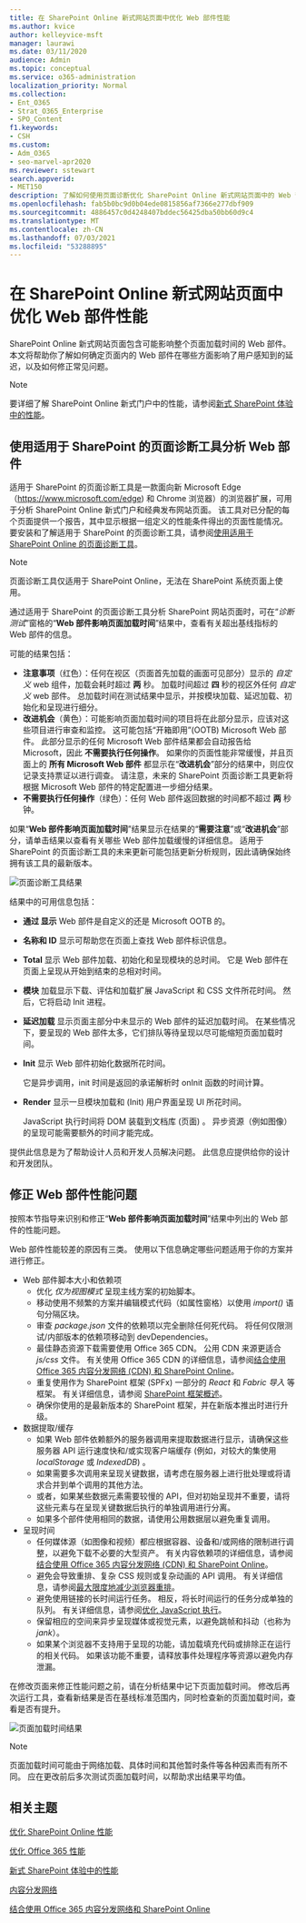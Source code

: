 ```yaml
---
title: 在 SharePoint Online 新式网站页面中优化 Web 部件性能
ms.author: kvice
author: kelleyvice-msft
manager: laurawi
ms.date: 03/11/2020
audience: Admin
ms.topic: conceptual
ms.service: o365-administration
localization_priority: Normal
ms.collection:
- Ent_O365
- Strat_O365_Enterprise
- SPO_Content
f1.keywords:
- CSH
ms.custom:
- Adm_O365
- seo-marvel-apr2020
ms.reviewer: sstewart
search.appverid:
- MET150
description: 了解如何使用页面诊断优化 SharePoint Online 新式网站页面中的 Web 部件性能。
ms.openlocfilehash: fab5b0bc9d0b04ede0815856af7366e277dbf909
ms.sourcegitcommit: 4886457c0d4248407bddec56425dba50bb60d9c4
ms.translationtype: MT
ms.contentlocale: zh-CN
ms.lasthandoff: 07/03/2021
ms.locfileid: "53288895"
---
```

# <a name="optimize-web-part-performance-in-sharepoint-online-modern-site-pages"></a>在 SharePoint Online 新式网站页面中优化 Web 部件性能

SharePoint Online 新式网站页面包含可能影响整个页面加载时间的 Web 部件。 本文将帮助你了解如何确定页面内的 Web 部件在哪些方面影响了用户感知到的延迟，以及如何修正常见问题。

> [!NOTE]
> 要详细了解 SharePoint Online 新式门户中的性能，请参阅[新式 SharePoint 体验中的性能](/sharepoint/modern-experience-performance)。

## <a name="use-the-page-diagnostics-for-sharepoint-tool-to-analyze-web-parts"></a>使用适用于 SharePoint 的页面诊断工具分析 Web 部件

适用于 SharePoint 的页面诊断工具是一款面向新 Microsoft Edge（https://www.microsoft.com/edge) 和 Chrome 浏览器）的浏览器扩展，可用于分析 SharePoint Online 新式门户和经典发布网站页面。 该工具对已分配的每个页面提供一个报告，其中显示根据一组定义的性能条件得出的页面性能情况。 要安装和了解适用于 SharePoint 的页面诊断工具，请参阅[使用适用于 SharePoint Online 的页面诊断工具](page-diagnostics-for-spo.md)。

> [!NOTE]
> 页面诊断工具仅适用于 SharePoint Online，无法在 SharePoint 系统页面上使用。

通过适用于 SharePoint 的页面诊断工具分析 SharePoint 网站页面时，可在“_诊断测试_”窗格的“**Web 部件影响页面加载时间**”结果中，查看有关超出基线指标的 Web 部件的信息。

可能的结果包括：

- **注意事项**（红色）：任何在视区（页面首先加载的画面可见部分）显示的 _自定义_ web 组件，加载会耗时超过 **两** 秒。 加载时间超过 **四** 秒的视区外任何 _自定义_ web 部件。 总加载时间在测试结果中显示，并按模块加载、延迟加载、初始化和呈现进行细分。
- **改进机会**（黄色）：可能影响页面加载时间的项目将在此部分显示，应该对这些项目进行审查和监控。 这可能包括“开箱即用”(OOTB) Microsoft Web 部件。 此部分显示的任何 Microsoft Web 部件结果都会自动报告给 Microsoft，因此 **不需要执行任何操作**。 如果你的页面性能非常缓慢，并且页面上的 **所有 Microsoft Web 部件** 都显示在“**改进机会**”部分的结果中，则应仅记录支持票证以进行调查。 请注意，未来的 SharePoint 页面诊断工具更新将根据 Microsoft Web 部件的特定配置进一步细分结果。
- **不需要执行任何操作**（绿色）：任何 Web 部件返回数据的时间都不超过 **两** 秒钟。

如果“**Web 部件影响页面加载时间**”结果显示在结果的“**需要注意**”或“**改进机会**”部分，请单击结果以查看有关哪些 Web 部件加载缓慢的详细信息。 适用于 SharePoint 的页面诊断工具的未来更新可能包括更新分析规则，因此请确保始终拥有该工具的最新版本。

![页面诊断工具结果](../media/modern-portal-optimization/pagediag-web-part.png)

结果中的可用信息包括：

- **通过 显示** Web 部件是自定义的还是 Microsoft OOTB 的。
- **名称和 ID** 显示可帮助您在页面上查找 Web 部件标识信息。
- **Total** 显示 Web 部件加载、初始化和呈现模块的总时间。 它是 Web 部件在页面上呈现从开始到结束的总相对时间。
- **模块** 加载显示下载、评估和加载扩展 JavaScript 和 CSS 文件所花时间。 然后，它将启动 Init 进程。
- **延迟加载** 显示页面主部分中未显示的 Web 部件的延迟加载时间。 在某些情况下，要呈现的 Web 部件太多，它们排队等待呈现以尽可能缩短页面加载时间。
- **Init** 显示 Web 部件初始化数据所花时间。

  它是异步调用，init 时间是返回的承诺解析时 onInit 函数的时间计算。

- **Render** 显示一旦模块加载和 (Init) 用户界面呈现 UI 所花时间。

  JavaScript 执行时间将 DOM 装载到文档库 (页面) 。
  异步资源（例如图像）的呈现可能需要额外的时间才能完成。

提供此信息是为了帮助设计人员和开发人员解决问题。 此信息应提供给你的设计和开发团队。

## <a name="remediate-web-part-performance-issues"></a>修正 Web 部件性能问题

按照本节指导来识别和修正“**Web 部件影响页面加载时间**”结果中列出的 Web 部件的性能问题。

Web 部件性能较差的原因有三类。 使用以下信息确定哪些问题适用于你的方案并进行修正。

- Web 部件脚本大小和依赖项
  - 优化 _仅为视图模式_ 呈现主线方案的初始脚本。
  - 移动使用不频繁的方案并编辑模式代码（如属性窗格）以使用 _import()_ 语句分隔区块。
  - 审查 _package.json_ 文件的依赖项以完全删除任何死代码。 将任何仅限测试/内部版本的依赖项移动到 devDependencies。
  - 最佳静态资源下载需要使用 Office 365 CDN。 公用 CDN 来源更适合 _js/css_ 文件。 有关使用 Office 365 CDN 的详细信息，请参阅[结合使用 Office 365 内容分发网络 (CDN) 和 SharePoint Online](use-microsoft-365-cdn-with-spo.md)。
  - 重复使用作为 SharePoint 框架 (SPFx) 一部分的 _React_ 和 _Fabric 导入_ 等框架。 有关详细信息，请参阅 [SharePoint 框架概述](/sharepoint/dev/spfx/sharepoint-framework-overview)。
  - 确保你使用的是最新版本的 SharePoint 框架，并在新版本推出时进行升级。
- 数据提取/缓存
  - 如果 Web 部件依赖额外的服务器调用来提取数据进行显示，请确保这些服务器 API 运行速度快和/或实现客户端缓存 (例如，对较大的集使用 _localStorage_ 或 _IndexedDB_) 。
  - 如果需要多次调用来呈现关键数据，请考虑在服务器上进行批处理或将请求合并到单个调用的其他方法。
  - 或者，如果某些数据元素需要较慢的 API，但对初始呈现并不重要，请将这些元素与在呈现关键数据后执行的单独调用进行分离。
  - 如果多个部件使用相同的数据，请使用公用数据层以避免重复调用。
- 呈现时间
  - 任何媒体源（如图像和视频）都应根据容器、设备和/或网络的限制进行调整，以避免下载不必要的大型资产。 有关内容依赖项的详细信息，请参阅[结合使用 Office 365 内容分发网络 (CDN) 和 SharePoint Online](use-microsoft-365-cdn-with-spo.md)。
  - 避免会导致重排、复杂 CSS 规则或复杂动画的 API 调用。 有关详细信息，请参阅[最大限度地减少浏览器重排](https://developers.google.com/speed/docs/insights/browser-reflow)。
  - 避免使用链接的长时间运行任务。 相反，将长时间运行的任务分成单独的队列。 有关详细信息，请参阅[优化 JavaScript 执行](https://developers.google.com/web/fundamentals/performance/rendering/optimize-javascript-execution)。
  - 保留相应的空间来异步呈现媒体或视觉元素，以避免跳帧和抖动（也称为 _jank_）。
  - 如果某个浏览器不支持用于呈现的功能，请加载填充代码或排除正在运行的相关代码。 如果该功能不重要，请释放事件处理程序等资源以避免内存泄漏。

在修改页面来修正性能问题之前，请在分析结果中记下页面加载时间。 修改后再次运行工具，查看新结果是否在基线标准范围内，同时检查新的页面加载时间，查看是否有提升。

![页面加载时间结果](../media/modern-portal-optimization/pagediag-page-load-time.png)

>[!NOTE]
>页面加载时间可能由于网络加载、具体时间和其他暂时条件等各种因素而有所不同。 应在更改前后多次测试页面加载时间，以帮助求出结果平均值。

## <a name="related-topics"></a>相关主题

[优化 SharePoint Online 性能](tune-sharepoint-online-performance.md)

[优化 Office 365 性能](tune-microsoft-365-performance.md)

[新式 SharePoint 体验中的性能](/sharepoint/modern-experience-performance)

[内容分发网络](content-delivery-networks.md)

[结合使用 Office 365 内容分发网络和 SharePoint Online](use-microsoft-365-cdn-with-spo.md)
